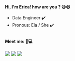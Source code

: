  <h4 align="left"><b>Hi, I'm Erica! how are you ? 😃😄</b></h4>

- Data Engineer ✔️
- Pronous: Ela / She ✔️
##
 <h4 align="left"><b>Meet me: 📲💻</b></h4>
  <div align="left">
  <a href="https://www.linkedin.com/in/ericasrafael" target="_blank"><img src="https://img.shields.io/badge/LinkedIn-0077B5?style=for-the-badge&logo=linkedin&logoColor=white" target="_blank"></a>
  <a href = "mailto:ericasrafael@gmail.com"><img src="https://img.shields.io/badge/-Gmail-%23333?style=for-the-badge&logo=gmail&logoColor=white" target="_blank"></a> 
  <a href = "https://www.instagram.com/ericasrafael/"><img src="https://img.shields.io/badge/-Instagram-0077B5?style=for-the-badge&logo=instagram&logoColor=white" target="_blank"></a>      
   </div>
   

 
 
 
 
 


